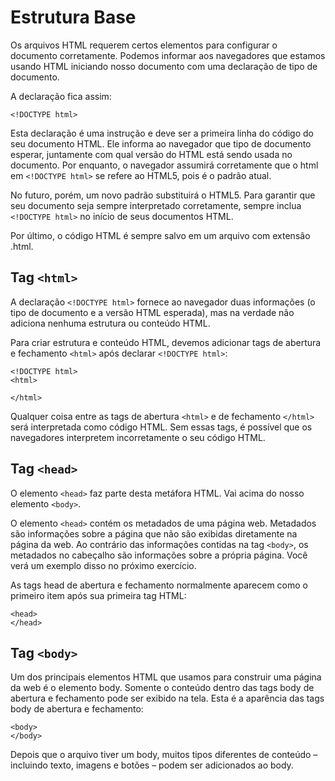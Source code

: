 # Estrutura Base

Os arquivos HTML requerem certos elementos para configurar o documento corretamente. Podemos informar aos navegadores que estamos usando HTML iniciando nosso documento com uma declaração de tipo de documento.

A declaração fica assim:

`<!DOCTYPE html>`

Esta declaração é uma instrução e deve ser a primeira linha do código do seu documento HTML. Ele informa ao navegador que tipo de documento esperar, juntamente com qual versão do HTML está sendo usada no documento. Por enquanto, o navegador assumirá corretamente que o html em `<!DOCTYPE html>` se refere ao HTML5, pois é o padrão atual.

No futuro, porém, um novo padrão substituirá o HTML5. Para garantir que seu documento seja sempre interpretado corretamente, sempre inclua `<!DOCTYPE html>` no início de seus documentos HTML.

Por último, o código HTML é sempre salvo em um arquivo com extensão .html.

## Tag `<html>`

A declaração `<!DOCTYPE html>` fornece ao navegador duas informações (o tipo de documento e a versão HTML esperada), mas na verdade não adiciona nenhuma estrutura ou conteúdo HTML.

Para criar estrutura e conteúdo HTML, devemos adicionar tags de abertura e fechamento `<html>` após declarar `<!DOCTYPE html>`:

```
<!DOCTYPE html>
<html>

</html>
```

Qualquer coisa entre as tags de abertura `<html>` e de fechamento `</html>` será interpretada como código HTML. Sem essas tags, é possível que os navegadores interpretem incorretamente o seu código HTML.

## Tag `<head>`

O elemento `<head>` faz parte desta metáfora HTML. Vai acima do nosso elemento `<body>`.

O elemento `<head>` contém os metadados de uma página web. Metadados são informações sobre a página que não são exibidas diretamente na página da web. Ao contrário das informações contidas na tag `<body>`, os metadados no cabeçalho são informações sobre a própria página. Você verá um exemplo disso no próximo exercício.

As tags head de abertura e fechamento normalmente aparecem como o primeiro item após sua primeira tag HTML:

```
<head>
</head>
```

## Tag `<body>`

Um dos principais elementos HTML que usamos para construir uma página da web é o elemento body. Somente o conteúdo dentro das tags body de abertura e fechamento pode ser exibido na tela. Esta é a aparência das tags body de abertura e fechamento:

```
<body>
</body>
```

Depois que o arquivo tiver um body, muitos tipos diferentes de conteúdo – incluindo texto, imagens e botões – podem ser adicionados ao body.

